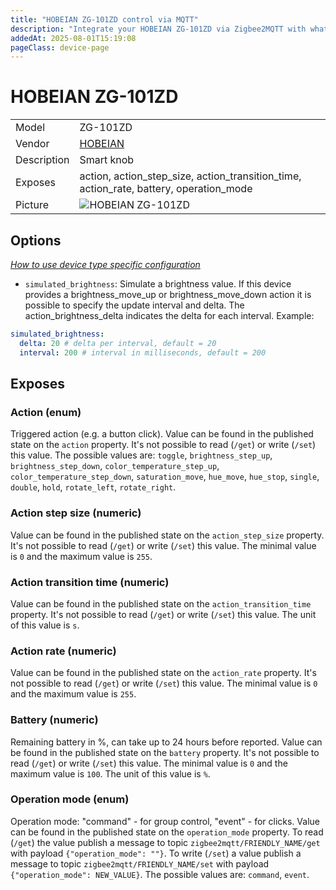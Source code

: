 ```yaml
---
title: "HOBEIAN ZG-101ZD control via MQTT"
description: "Integrate your HOBEIAN ZG-101ZD via Zigbee2MQTT with whatever smart home infrastructure you are using without the vendor's bridge or gateway."
addedAt: 2025-08-01T15:19:08
pageClass: device-page
---
```


<!-- !!!! -->
<!-- ATTENTION: This file is auto-generated through docgen! -->
<!-- You can only edit the "Notes"-Section between the two comment lines "Notes BEGIN" and "Notes END". -->
<!-- Do not use h1 or h2 heading within "## Notes"-Section. -->
<!-- !!!! -->

# HOBEIAN ZG-101ZD

|     |     |
|-----|-----|
| Model | ZG-101ZD  |
| Vendor  | [HOBEIAN](/supported-devices/#v=HOBEIAN)  |
| Description | Smart knob |
| Exposes | action, action_step_size, action_transition_time, action_rate, battery, operation_mode |
| Picture | ![HOBEIAN ZG-101ZD](https://www.zigbee2mqtt.io/images/devices/ZG-101ZD.png) |


<!-- Notes BEGIN: You can edit here. Add "## Notes" headline if not already present. -->


<!-- Notes END: Do not edit below this line -->



## Options
*[How to use device type specific configuration](../guide/configuration/devices-groups.md#specific-device-options)*

* `simulated_brightness`: Simulate a brightness value. If this device provides a brightness_move_up or brightness_move_down action it is possible to specify the update interval and delta. The action_brightness_delta indicates the delta for each interval. Example:
```yaml
simulated_brightness:
  delta: 20 # delta per interval, default = 20
  interval: 200 # interval in milliseconds, default = 200
```


## Exposes

### Action (enum)
Triggered action (e.g. a button click).
Value can be found in the published state on the `action` property.
It's not possible to read (`/get`) or write (`/set`) this value.
The possible values are: `toggle`, `brightness_step_up`, `brightness_step_down`, `color_temperature_step_up`, `color_temperature_step_down`, `saturation_move`, `hue_move`, `hue_stop`, `single`, `double`, `hold`, `rotate_left`, `rotate_right`.

### Action step size (numeric)
Value can be found in the published state on the `action_step_size` property.
It's not possible to read (`/get`) or write (`/set`) this value.
The minimal value is `0` and the maximum value is `255`.

### Action transition time (numeric)
Value can be found in the published state on the `action_transition_time` property.
It's not possible to read (`/get`) or write (`/set`) this value.
The unit of this value is `s`.

### Action rate (numeric)
Value can be found in the published state on the `action_rate` property.
It's not possible to read (`/get`) or write (`/set`) this value.
The minimal value is `0` and the maximum value is `255`.

### Battery (numeric)
Remaining battery in %, can take up to 24 hours before reported.
Value can be found in the published state on the `battery` property.
It's not possible to read (`/get`) or write (`/set`) this value.
The minimal value is `0` and the maximum value is `100`.
The unit of this value is `%`.

### Operation mode (enum)
Operation mode: "command" - for group control, "event" - for clicks.
Value can be found in the published state on the `operation_mode` property.
To read (`/get`) the value publish a message to topic `zigbee2mqtt/FRIENDLY_NAME/get` with payload `{"operation_mode": ""}`.
To write (`/set`) a value publish a message to topic `zigbee2mqtt/FRIENDLY_NAME/set` with payload `{"operation_mode": NEW_VALUE}`.
The possible values are: `command`, `event`.

